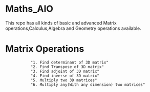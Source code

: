 # Maths_AIO
This repo has all kinds of basic and advanced Matrix operations,Calculus,Algebra and Geometry operations available.
# Matrix Operations
               "1. Find determinant of 3D matrix"
               "2. Find Transpose of 3D matrix"
               "3. Find adjoint of 3D matrix"
               "4. Find inverse of 3D matrix"
               "5. Multiply two 3D matrices"
               "6. Multiply any(With any dimension) two matrices"
